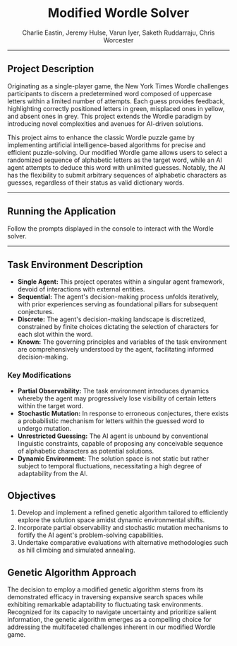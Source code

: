 # <div align="center">Modified Wordle Solver</div>
<div align="center">Charlie Eastin, Jeremy Hulse, Varun Iyer, Saketh Ruddarraju, Chris Worcester</div>

---
## Project Description
Originating as a single-player game, the New York Times Wordle challenges participants to discern a predetermined word composed of uppercase letters within a limited number of attempts. Each guess provides feedback, highlighting correctly positioned letters in green, misplaced ones in yellow, and absent ones in grey. This project extends the Wordle paradigm by introducing novel complexities and avenues for AI-driven solutions.

This project aims to enhance the classic Wordle puzzle game by implementing artificial intelligence-based algorithms for precise and efficient puzzle-solving. Our modified Wordle game allows users to select a randomized sequence of alphabetic letters as the target word, while an AI agent attempts to deduce this word with unlimited guesses. Notably, the AI has the flexibility to submit arbitrary sequences of alphabetic characters as guesses, regardless of their status as valid dictionary words.

---
## Running the Application
Follow the prompts displayed in the console to interact with the Wordle solver.

---
## Task Environment Description
- **Single Agent:** This project operates within a singular agent framework, devoid of interactions with external entities.
- **Sequential:** The agent's decision-making process unfolds iteratively, with prior experiences serving as foundational pillars for subsequent conjectures.
- **Discrete:** The agent's decision-making landscape is discretized, constrained by finite choices dictating the selection of characters for each slot within the word.
- **Known:** The governing principles and variables of the task environment are comprehensively understood by the agent, facilitating informed decision-making.

### Key Modifications
- **Partial Observability:** The task environment introduces dynamics whereby the agent may progressively lose visibility of certain letters within the target word.
- **Stochastic Mutation:** In response to erroneous conjectures, there exists a probabilistic mechanism for letters within the guessed word to undergo mutation.
- **Unrestricted Guessing:** The AI agent is unbound by conventional linguistic constraints, capable of proposing any conceivable sequence of alphabetic characters as potential solutions.
- **Dynamic Environment:** The solution space is not static but rather subject to temporal fluctuations, necessitating a high degree of adaptability from the AI.

## Objectives
1. Develop and implement a refined genetic algorithm tailored to efficiently explore the solution space amidst dynamic environmental shifts.
2. Incorporate partial observability and stochastic mutation mechanisms to fortify the AI agent's problem-solving capabilities.
3. Undertake comparative evaluations with alternative methodologies such as hill climbing and simulated annealing.

## Genetic Algorithm Approach
The decision to employ a modified genetic algorithm stems from its demonstrated efficacy in traversing expansive search spaces while exhibiting remarkable adaptability to fluctuating task environments. Recognized for its capacity to navigate uncertainty and prioritize salient information, the genetic algorithm emerges as a compelling choice for addressing the multifaceted challenges inherent in our modified Wordle game.
